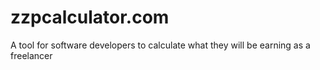 # zzpcalculator.com
A tool for software developers to calculate what they will be earning as a freelancer
